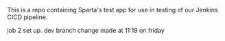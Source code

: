 This is a repo containing Sparta's test app for use in testing of our Jenkins CICD pipeline.

job 2 set up. dev branch change made at 11:19 on friday
